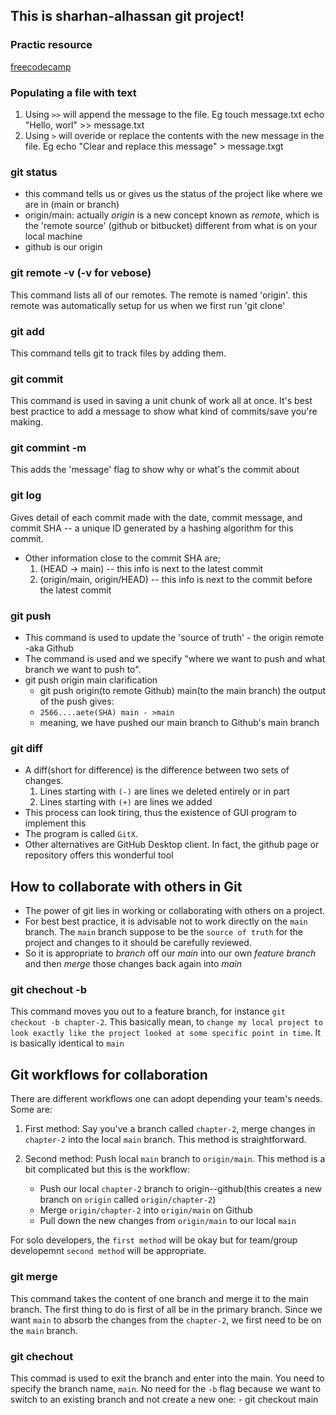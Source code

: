 ## This is sharhan-alhassan git project!

### Practic resource
[freecodecamp](https://www-freecodecamp-org.cdn.ampproject.org/v/s/www.freecodecamp.org/news/practical-git-and-git-workflows/amp/?amp_js_v=a6&amp_gsa=1&usqp=mq331AQFKAGwASA%3D#aoh=16177855701263&csi=0&referrer=https%3A%2F%2Fwww.google.com&amp_tf=From%20%251%24s&ampshare=https%3A%2F%2Fwww.freecodecamp.org%2Fnews%2Fpractical-git-and-git-workflows%2F)


### Populating a file with text
1. Using `>>` will append the message to the file. Eg
    touch message.txt
    echo "Hello, worl" >> message.txt 
2. Using `>` will overide or replace the contents with the new message in the file. Eg
    echo "Clear and replace this message" > message.txgt
    

### git status
- this command tells us or gives us the status of the project like where we are in (main or branch)
- origin/main: actually *origin* is a new concept known as *remote*, which is the 'remote source' (github or bitbucket) different from what is on your local machine
- github is our origin

### git remote -v (-v for vebose)
This command lists all of our remotes. The remote is named 'origin'. this remote was automatically setup for us when we first run 'git clone'

### git add
This command tells git to track files by adding them.

### git commit
This command is used in saving a unit chunk of work all at once. It's best best practice to add a message to show what kind of commits/save you're making.

### git commint -m
This adds the 'message' flag to show why or what's the commit about

### git log
Gives detail of each commit made with the date, commit message, and commit SHA -- a unique ID generated by a hashing algorithm for this commit. 
- Other information close to the commit SHA are;
    1. (HEAD -> main) -- this info is next to the latest commit
    2. (origin/main, origin/HEAD) -- this info is next to the commit before the latest commit

### git push
- This command is used to update the 'source of truth' - the origin remote -aka Github
- The command is used and we specify "where we want to push and what branch we want to push to".
- git push origin main
    clarification
    - git push origin(to remote Github) main(to the main branch)
    the output of the push gives:
    - `2566....aete(SHA) main - >main`
    - meaning, we have pushed our main branch to Github's main branch

### git diff
- A diff(short for difference) is the difference between two sets of changes. 
    1. Lines starting with `(-)` are lines we deleted entirely or in part
    2. Lines starting with `(+)` are lines we added
- This process can look tiring, thus the existence of GUI program to implement this
- The program is called `GitX`. 
- Other alternatives are GitHub Desktop client. In fact, the github page or repository offers this wonderful tool

## How to collaborate with others in Git
- The power of git lies in working or collaborating with others on a project.
- For best best practice, it is advisable not to work directly on the `main` branch. The `main` branch suppose to be the `source of truth` for the project and changes to it should be carefully reviewed. 
- So it is appropriate to *branch* off our *main* into our own *feature branch* and then *merge* those changes back again into *main*

### git chechout -b
This command moves you out to a feature branch, for instance `git checkout -b chapter-2`. This basically mean, to `change my local project to look exactly like the project looked at some specific point in time`. It is basically identical to `main`

## Git workflows for collaboration
There are different workflows one can adopt depending your team's needs. Some are:

1. First method: Say you've a branch called `chapter-2`, merge changes in `chapter-2` into the local `main` branch. This method is straightforward. 

2. Second method: Push local `main` branch to `origin/main`. This method is a bit complicated but this is the workflow:
    - Push our local `chapter-2` branch to origin--github(this creates a new branch on `origin` called `origin/chapter-2`)
    - Merge `origin/chapter-2` into `origin/main` on Github
    - Pull down the new changes from `origin/main` to our local `main`

For solo developers, the `first method` will be okay but for team/group developemnt `second method` will be appropriate. 

### git merge
This command takes the content of one branch and merge it to the main branch.
The first thing to do is first of all be in the primary branch. Since we want `main` to absorb the changes from the `chapter-2`, we first need to be on the `main` branch. 

### git chechout
This commad is used to exit the branch and enter into the main. You need to specify the branch name, `main`. No need for the `-b` flag because we want to switch to an existing branch and not create a new one:
    - git checkout main


